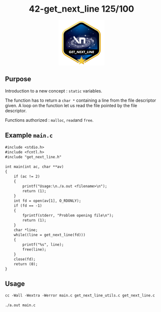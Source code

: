 <h1 align="center">
42-get_next_line 125/100
</h1>
<div align="center">
  <img src="./badge/get_next_linem.png" alt="badge-gnl">
</div>

##
## Purpose

Introduction to a new concept : `static` variables.

The function has to return a `char *` containing a line from the file descriptor given. A loop on the function let us read the file pointed by the file descriptor.

Functions authorized : `malloc`, `read`and `free`.

## Example `main.c`

	#include <stdio.h>
	#include <fcntl.h>
	#include "get_next_line.h"

	int main(int ac, char **av)
	{
		if (ac != 2)
		{
			printf("Usage:\n./a.out <filename>\n");
			return (1);
		}
		int fd = open(av[1], O_RDONLY);
		if (fd == -1)
		{
			fprintf(stderr, "Problem opening file\n");
			return (1);
		}
		char *line;
		while((line = get_next_line(fd)))
		{
			printf("%s", line);
			free(line);
		}
		close(fd);
		return (0);
	}

## Usage

	cc -Wall -Wextra -Werror main.c get_next_line_utils.c get_next_line.c

	./a.out main.c

